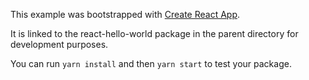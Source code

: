 This example was bootstrapped with [Create React App](https://github.com/facebook/create-react-app).

It is linked to the react-hello-world package in the parent directory for development purposes.

You can run `yarn install` and then `yarn start` to test your package.
